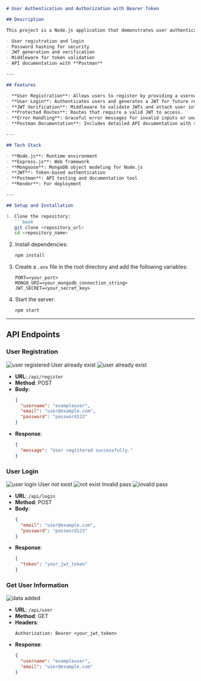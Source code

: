 ```markdown
# User Authentication and Authorization with Bearer Token

## Description

This project is a Node.js application that demonstrates user authentication and authorization using Bearer tokens. It follows the **MVC (Model-View-Controller)** architecture and uses **Express.js**, **Mongoose**, and **JWT (JSON Web Tokens)**. The application includes:

- User registration and login
- Password hashing for security
- JWT generation and verification
- Middleware for token validation
- API documentation with **Postman**

---

## Features

- **User Registration**: Allows users to register by providing a username, email, and password.
- **User Login**: Authenticates users and generates a JWT for future requests.
- **JWT Verification**: Middleware to validate JWTs and attach user information to the request object.
- **Protected Routes**: Routes that require a valid JWT to access.
- **Error Handling**: Graceful error messages for invalid inputs or unauthorized access.
- **Postman Documentation**: Includes detailed API documentation with sample requests and responses.

---

## Tech Stack

- **Node.js**: Runtime environment
- **Express.js**: Web framework
- **Mongoose**: MongoDB object modeling for Node.js
- **JWT**: Token-based authentication
- **Postman**: API testing and documentation tool
- **Render**: For deployment

---

## Setup and Installation

1. Clone the repository:
   ```bash
   git clone <repository_url>
   cd <repository_name>
   ```

2. Install dependencies:
   ```bash
   npm install
   ```

3. Create a `.env` file in the root directory and add the following variables:
   ```
   PORT=<your_port>
   MONGO_URI=<your_mongodb_connection_string>
   JWT_SECRET=<your_secret_key>
   ```

4. Start the server:
   ```bash
   npm start
   ```

---

## API Endpoints

### **User Registration**
![user registered](https://github.com/user-attachments/assets/1c844d05-f65c-49f0-82b3-d152bb911934)
User already exist
![user already exist](https://github.com/user-attachments/assets/6f54ab37-9ca4-45d3-85ea-b7c1620d01f5)

- **URL**: `/api/register`
- **Method**: POST
- **Body**: 
  ```json
  {
    "username": "exampleuser",
    "email": "user@example.com",
    "password": "password123"
  }
  ```
- **Response**:
  ```json
  {
    "message": "User registered successfully."
  }
  ```

### **User Login**
![user login](https://github.com/user-attachments/assets/13d22826-0848-4fee-82af-70a3d666ed44)
User not exist
![not exist](https://github.com/user-attachments/assets/c4cbbd8d-4226-44d1-ac50-ca04ded303c4)
Invalid pass
![invalid pass](https://github.com/user-attachments/assets/796ae33f-d88f-4d8f-a0b9-ad8e065309aa)

- **URL**: `/api/login`
- **Method**: POST
- **Body**: 
  ```json
  {
    "email": "user@example.com",
    "password": "password123"
  }
  ```
- **Response**:
  ```json
  {
    "token": "your_jwt_token"
  }
  ```

### **Get User Information**
![data added](https://github.com/user-attachments/assets/2a25a8ac-270f-4057-9a8f-e5d391ef0e78)

- **URL**: `/api/user`
- **Method**: GET
- **Headers**:
  ```
  Authorization: Bearer <your_jwt_token>
  ```
- **Response**:
  ```json
  {
    "username": "exampleuser",
    "email": "user@example.com"
  }
  ```

```
